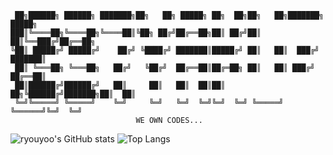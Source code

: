 
```
 ██╗██████╗ ██████╗ ███████╗██╗   ██╗ █████╗ ██╗  ██╗██╗   ██╗███████╗ █████╗ 
███║╚════██╗╚════██╗╚════██║╚██╗ ██╔╝██╔══██╗██║ ██╔╝██║   ██║╚══███╔╝██╔══██╗
╚██║ █████╔╝ █████╔╝    ██╔╝ ╚████╔╝ ███████║█████╔╝ ██║   ██║  ███╔╝ ███████║
 ██║ ╚═══██╗ ╚═══██╗   ██╔╝   ╚██╔╝  ██╔══██║██╔═██╗ ██║   ██║ ███╔╝  ██╔══██║
 ██║██████╔╝██████╔╝   ██║     ██║   ██║  ██║██║  ██╗╚██████╔╝███████╗██║  ██║
 ╚═╝╚═════╝ ╚═════╝    ╚═╝     ╚═╝   ╚═╝  ╚═╝╚═╝  ╚═╝ ╚═════╝ ╚══════╝╚═╝  ╚═╝ 
                            WE OWN CODES...
```


![ryouyoo's GitHub stats](https://github-readme-stats.vercel.app/api?username=ryouyoo&theme=dark)   ![Top Langs](https://github-readme-stats.vercel.app/api/top-langs/?username=ryouyoo&theme=dark)
